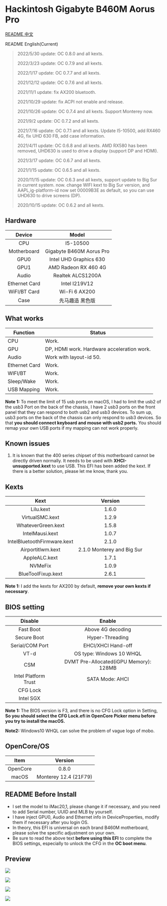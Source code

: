 # Hackintosh Gigabyte B460M Aorus Pro

[README 中文](https://github.com/VanXNF/Hackintosh-Gigabyte-B460M-Aorus-Pro#readme)

README English(Current)

> 2022/5/30 update: OC 0.8.0 and all kexts.
>
> 2022/3/23 update: OC 0.7.9 and all kexts.
>
> 2022/1/17 update: OC 0.7.7 and all kexts.
>
> 2021/12/12 update: OC 0.7.6 and all kexts.
>
> 2021/11/1 update: fix AX200 bluetooth.
>
> 2021/10/29 update: fix ACPI not enable and release.
>
> 2021/10/26 update: OC 0.7.4 and all kexts. Support Monterey now.
>
> 2021/9/2 update: OC 0.7.2 and all kexts.
>
> 2021/7/16 update: OC 0.7.1 and all kexts. Update I5-10500, add RX460 4G, fix UHD 630 FB, add case information.
>
> 2021/4/11 update: OC 0.6.8 and all kexts. AMD RX580 has been removed, UHD630 is used to drive a display (support DP and HDMI).
>
> 2021/3/17 update: OC 0.6.7 and all kexts.
>
> 2021/1/15 update: OC 0.6.5 and all kexts.
>
> 2020/11/15 update: OC 0.6.3 and all kexts, support update to Big Sur in current system. now. change WIFI kext to Big Sur version, and AAPL,ig-platform-id now set 00009B3E as default, so you can use UHD630 to drive screens (DP).
>
> 2020/10/15 update: OC 0.6.2 and all kexts.

## Hardware

|    Device     |          Model           |
| :-----------: | :----------------------: |
|      CPU      |         I5-10500         |
|  Motherboard  | Gigabyte B460M Aorus Pro |
|     GPU0      |  Intel UHD Graphics 630  |
|     GPU1      |   AMD Radeon RX 460 4G   |
|     Audio     |    Realtek ALCS1200A     |
| Ethernet Card |      Intel I219V12       |
| WiFI/BT Card  |      Wi-Fi 6 AX200       |
|     Case      |     先马趣造 黑色版      |

## What works

| Function      | Status                                     |
| ------------- | ------------------------------------------ |
| CPU           | Work.                                      |
| GPU           | DP, HDMI work. Hardware acceleration work. |
| Audio         | Work with layout-id 50.                    |
| Ethernet Card | Work.                                      |
| WIFI/BT       | Work.                                      |
| Sleep/Wake    | Work.                                      |
| USB Mapping   | Work.                                      |

**Note 1:** To meet the limit of 15 usb ports on macOS, I had to limit the usb2 of the usb3 Port on the back of the chassis, I have 2 usb3 ports on the front panel that they can respond to both usb2 and usb3 devices. To sum up, usb3 ports on the back of the chassis can only respond to usb3 devices. So that **you should connect keyboard and mouse with usb2 ports.** You should remap your own USB ports if my mapping can not work properly.

## Known issues

1. It is known that the 400 series chipset of this motherboard cannot be directly driven normally. It needs to be used with **XHCI-unsupported.kext** to use USB. This EFI has been added the kext. If there is a better solution, please let me know, thank you.

## Kexts

|            Kext             |          Version           |
| :-------------------------: | :------------------------: |
|          Lilu.kext          |           1.6.0            |
|       VirtualSMC.kext       |           1.2.9            |
|     WhateverGreen.kext      |           1.5.8            |
|       IntelMausi.kext       |           1.0.7            |
| IntelBluetoothFirmware.kext |           2.1.0            |
|      Airportitlwm.kext      | 2.1.0 Monterey and Big Sur |
|        AppleALC.kext        |           1.7.1            |
|           NVMeFix           |           1.0.9            |
|     BlueToolFixup.kext      |           2.6.1            |

**Note 1:** I add the kexts for AX200 by default, **remove your own kexts if necessary**.

## BIOS setting

|       Disable        |                 Enable                 |
| :------------------: | :------------------------------------: |
|      Fast Boot       |           Above 4G decoding            |
|     Secure Boot      |            Hyper-Threading             |
|   Serial/COM Port    |           EHCI/XHCI Hand-off           |
|         VT-d         |        OS type: Windows 10 WHQL        |
|         CSM          | DVMT Pre-Allocated(iGPU Memory): 128MB |
| Intel Platform Trust |            SATA Mode: AHCI             |
|       CFG Lock       |                                        |
|      Intel SGX       |                                        |

**Note 1:** The BIOS version is F3, and there is no CFG Lock option in Setting, **So you should select the CFG Lock.efi in OpenCore Picker menu before you try to install the macOS.**

**Note2:** Windows10 WHQL can solve the problem of vague logo of mobo.

## OpenCore/OS

|   Item   |        Version        |
| :------: | :-------------------: |
| OpenCore |         0.8.0         |
|  macOS   | Monterey 12.4 (21F79) |

## README Before Install

- I set the model to iMac20,1, please change it if necessary, and you need to add Serial number, UUID and MLB by yourself.
- I have inject GPU0, Audio and Ethernet info in DeviceProperties, modify them if necessary after you login OS.
- In theory, this EFI is universal on each brand B460M motherboard, please solve the specific adjustment on your own.
- Be sure to read the above text **before using this EFI** to complete the BIOS settings, especially to unlock the CFG in the **OC boot menu**.

## Preview

![](https://github.com/VanXNF/Hackintosh-Gigabyte-B460M-Aorus-Pro/raw/master/Images/Desktop.png)

![](https://github.com/VanXNF/Hackintosh-Gigabyte-B460M-Aorus-Pro/raw/master/Images/codec.png)

![](https://github.com/VanXNF/Hackintosh-Gigabyte-B460M-Aorus-Pro/raw/master/Images/Mic.png)

![](https://github.com/VanXNF/Hackintosh-Gigabyte-B460M-Aorus-Pro/raw/master/Images/Output.png)
